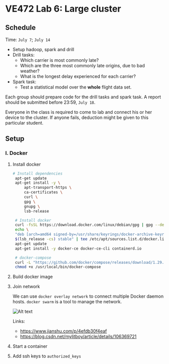 # VE472 Lab 6: Large cluster

## Schedule
Time: `July 7`; `July 14`
- Setup hadoop, spark and drill
- Drill tasks:
  - Which carrier is most commonly late?
  - Which are the three most commonly late origins, due to bad weather?
  - What is the longest delay experienced for each carrier?
- Spark task:
  - Test a statistical model over the **whole** flight data set.

Each group should prepare code for the drill tasks and spark task. A report should be submitted before 23:59, `July 18`.

Everyone in the class is required to come to lab and connect his or her device to the cluster. If anyone fails, deduction might be given to this particular student.

## Setup
### I. Docker
1. Install docker
   ```bash
   # Install dependencies
    apt-get update
    apt-get install -y \
        apt-transport-https \
        ca-certificates \
        curl \
        gpg \
        gnupg \
        lsb-release

    # Install docker
    curl -fsSL https://download.docker.com/linux/debian/gpg | gpg --dearmor -o /usr/share/keyrings/docker-archive-keyring.gpg
    echo \
    "deb [arch=amd64 signed-by=/usr/share/keyrings/docker-archive-keyring.gpg] https://download.docker.com/linux/debian \
    $(lsb_release -cs) stable" | tee /etc/apt/sources.list.d/docker.list > /dev/null
    apt-get update
    apt-get install -y docker-ce docker-ce-cli containerd.io

    # docker-compose
    curl -L "https://github.com/docker/compose/releases/download/1.29.2/docker-compose-$(uname -s)-$(uname -m)" -o /usr/local/bin/docker-compose
    chmod +x /usr/local/bin/docker-compose
    ```
2. Build docker image

3. Join network
   
   We can use `docker overlay network` to connect multiple Docker daemon hosts. `docker swarm` is a tool to manage the network.

   ![Alt text](swarm.JPG)

   Links: 
   - https://www.jianshu.com/p/4efdb30f4eaf
   - https://blog.csdn.net/mylitboy/article/details/106369721

4. Start a container
5. Add ssh keys to `authorized_keys`